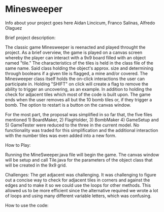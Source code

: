 # Minesweeper

Info about your project goes here
Aidan Lincicum, Franco Salinas, Alfredo Olaguez 

Brief project description:

The classic game Minesweeper is reenacted and played throught the project. As a brief overview, the game is played on a canvas screen whereby the player can interact with a 9x9 board filled with an object named "tile." The characteristics of the tiles is held in the class file of the same name. Said class holding the object's approx. size and determining through booleans if a given tile is flagged, a mine and/or covered. The Minesweeper class itself holds the on-click interactions the user can participate in. Holding "SHIFT" on click will create a flag to remove the ability to trigger an uncovering, as an example. In addition to holding the check for adjacent tiles which most of the code is built upon. 
The game ends when the user removes all but the 10 bomb tiles or, if they trigger a bomb. The option to restart is a button on the canvas window.

For the most part, the proposal was simplified in so far that, the five files mentioned 1) BoardMaker, 2) FlagHolder, 3) BombMaker 4) GameSetup and 5) GameTester were reduced to the three in the current model. No functionality was traded for this simplification and the additional interaction with the number tiles was even added into a new form.

How to Play:

Running the MineSweeper.java file will begin the game. The canvas window will be setup and call Tile.java for the parameters of the object class that will be created in the 9x9 grid. 

Challenges: 
The get adjacent was challenging. It was challenging to figure out a concise way to check for adjacent tiles in corners and against the edges and to make it so we could use the loops for other methods. This allowed us to be more efficient since the alternative required we wrote a lot of loops and using many different variable letters, which was confusing. 

How to use the code:




